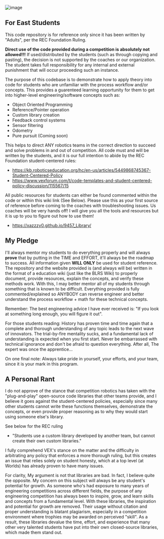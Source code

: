 ![image](https://github.com/user-attachments/assets/d1efa1b0-7bf6-4df5-b4d3-a61da0be6b11)

## For East Students

This code repository is for reference only since it has been written by "Adults", per the REC Foundation Ruling.

**Direct use of the code provided during a competition is absolutely not allowed!!!** If used/distributed by the students (such as through copying and pasting),
the decision is not supported by the coaches or our organization. The student takes full responsibility for any internal and external punishment that will occur 
proceeding such an instance.

The purpose of this codebase is to demonstrate how to apply theory into code for students who are unfamiliar with the process workflow and/or concepts.
This provides a guarenteed learning opportunity for them to get into higher-level engineering/software concepts such as:
 - Object Oriented Programming
 - Reference/Pointer operation
 - Custom library creation
 - Feedback control systems
 - Sensor filtering
 - Odometry
 - Pure pursuit (Coming soon)

This helps to direct ANY robotics teams in the correct direction to succeed and solve problems in and 
out of competition. All code must and will be written by the students, and it is our full intention to abide
by the REC Foundation student-centered rules: 

 - https://kb.roboticseducation.org/hc/en-us/articles/5449868745367-Student-Centered-Policy 
 - https://www.vexforum.com/t/code-templates-and-student-centered-policy-discussion/115567/15

All public resources for students can either be found commented within the code or within this wiki link (See Below). Please use
this as your first source of reference before coming to the coaches with troubleshooting issues. Us coaches will be very hands off! 
I will give you all the tools and resources but it is up to you to figure out how to use them!
- https://xazzzy0.github.io/9457_Library/

## My Pledge
I'll always mentor my students to do everything properly and will always **prove** that by putting in the TIME and EFFORT, it'll always be the roadmap to success. All information given **WILL ONLY** be used for student reference. The repository and the website provided is (and always will be) written in the format of a education wiki (just like the BLRS Wiki) to properly document, provide resources, explain the concepts, and verify these methods work. With this, I may better mentor all of my students through something that is known to be difficult. Everything provided is fully commented/explained so ANYBODY can reverse engineer and better understand the process workflow + math for these technical concepts. 

Remember: The best engineering advice I have ever received is: "If you look at something long enough, you will figure it out".

For those students reading: 
History has proven time and time again that a complete and thorough understanding of any topic leads to the next wave of innovators. 
The trial-by-fire mentality sucks, and a fundamental lack of understanding is expected when you first start. Never be embarrassed with technical ignorance and don't be afraid to question everything. After all, The expert was once the apprentice...

On one final note: Always take pride in yourself, your efforts, and your team, since it is your mark in this program.

## A Personal Rant

I do not approve of the stance that competition robotics has taken with the "plug-and-play"  open-source code libraries that other teams provide, and I believe it goes against the student-centered policies, especially since many other students 
cannot write these functions themselves, demonstrate the concepts, or even provide proper reasoning as to why they would start using someone else's library.

See below for the REC ruling 
- "Students use a custom library developed by another team, but cannot create their own custom libraries." 

I fully comprehend VEX's stance on the matter and the difficulty in arbitrating any policy that enforces a more thorough ruling, but this creates an issue that relies solely on student honesty, which at a top level (at Worlds) has already 
proven to have many issues. 

For clarity, My argument is not that libraries are bad. In fact, I believe quite the opposite. My concern on this subject will always be any student's potential for growth. As someone who's had exposure to many years of engineering competitions across different fields, 
the purpose of any engineering competition has always been to inspire, grow, and learn skills and concepts from a fundamental level. With these libraries, the inspiration and potential for growth are removed. Their usage without citation and proper understanding is blatant plagiarism, especially in a competition environment where trophies may be awarded on perceived "skill".  As a result, these libraries devalue the time, effort, and experience that many 
other very talented students have put into their own closed-source libraries, which made them stand out. 
